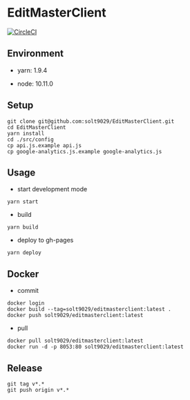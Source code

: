 # EditMasterClient

[![CircleCI](https://circleci.com/gh/solt9029/EditMasterClient.svg?style=svg)](https://circleci.com/gh/solt9029/EditMasterClient)

## Environment

- yarn: 1.9.4

- node: 10.11.0


## Setup

```
git clone git@github.com:solt9029/EditMasterClient.git
cd EditMasterClient
yarn install
cd ./src/config
cp api.js.example api.js
cp google-analytics.js.example google-analytics.js
```


## Usage

- start development mode

```
yarn start
```

- build 

```
yarn build
```

- deploy to gh-pages

```
yarn deploy
```


## Docker

- commit

```
docker login
docker build --tag=solt9029/editmasterclient:latest .
docker push solt9029/editmasterclient:latest
```

- pull

```
docker pull solt9029/editmasterclient:latest
docker run -d -p 8053:80 solt9029/editmasterclient:latest
```


## Release

```
git tag v*.*
git push origin v*.*
```
